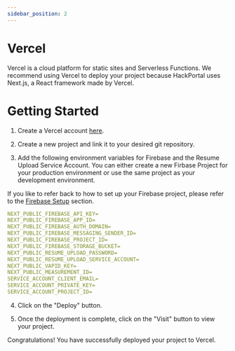 ```yaml
---
sidebar_position: 2
---
```


# Vercel

Vercel is a cloud platform for static sites and Serverless Functions. We recommend using Vercel to deploy your project because HackPortal uses Next.js, a React framework made by Vercel.

# Getting Started

1. Create a Vercel account [here](https://vercel.com/signup).

2. Create a new project and link it to your desired git repository.

3. Add the following environment variables for Firebase and the Resume Upload Service Account. You can either create a new Firbase Project for your production environment or use the same project as your development environment.

If you like to refer back to how to set up your Firebase project, please refer to the [Firebase Setup](/docs/category/setup-firebase) section.

```yaml
NEXT_PUBLIC_FIREBASE_API_KEY=
NEXT_PUBLIC_FIREBASE_APP_ID=
NEXT_PUBLIC_FIREBASE_AUTH_DOMAIN=
NEXT_PUBLIC_FIREBASE_MESSAGING_SENDER_ID=
NEXT_PUBLIC_FIREBASE_PROJECT_ID=
NEXT_PUBLIC_FIREBASE_STORAGE_BUCKET=
NEXT_PUBLIC_RESUME_UPLOAD_PASSWORD=
NEXT_PUBLIC_RESUME_UPLOAD_SERVICE_ACCOUNT=
NEXT_PUBLIC_VAPID_KEY=
NEXT_PUBLIC_MEASUREMENT_ID=
SERVICE_ACCOUNT_CLIENT_EMAIL=
SERVICE_ACCOUNT_PRIVATE_KEY=
SERVICE_ACCOUNT_PROJECT_ID=
```

4. Click on the "Deploy" button.

5. Once the deployment is complete, click on the "Visit" button to view your project.

Congratulations! You have successfully deployed your project to Vercel.
